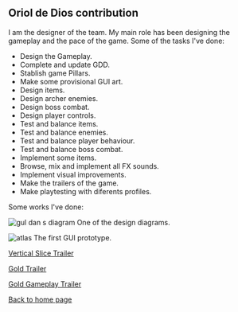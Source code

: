 ## **Oriol de Dios contribution**

I am the designer of the team. My main role has been designing the gameplay and the pace of the game. Some of the tasks I've done:

- Design the Gameplay.
- Complete and update GDD.
- Stablish game Pillars.
- Make some provisional GUI art.
- Design items.
- Design archer enemies.
- Design boss combat.
- Design player controls.
- Test and balance items.
- Test and balance enemies.
- Test and balance player behaviour.
- Test and balance boss combat.
- Implement some items.
- Browse, mix and implement all FX sounds.
- Implement visual improvements.
- Make the trailers of the game.
- Make playtesting with diferents profiles.

Some works I've done:

![gul dan s diagram](https://user-images.githubusercontent.com/25585362/41062512-4c672340-69d6-11e8-85a6-b490ecc644ce.png)
One of the design diagrams.

![atlas](https://user-images.githubusercontent.com/25585362/41062682-d6af90dc-69d6-11e8-93c9-f20b0a058094.png)
The first GUI prototype.

[Vertical Slice Trailer](https://www.youtube.com/watch?v=85EANQY7Suk)

[Gold Trailer](https://www.youtube.com/watch?v=XEsfAWTrO4U&feature=youtu.be)

[Gold Gameplay Trailer](https://www.youtube.com/watch?v=pwYtGFjUXfY&feature=youtu.be)

[Back to home page](https://softcactusteam.github.io/Warcraft-Heroes-Beyond-Time/)
